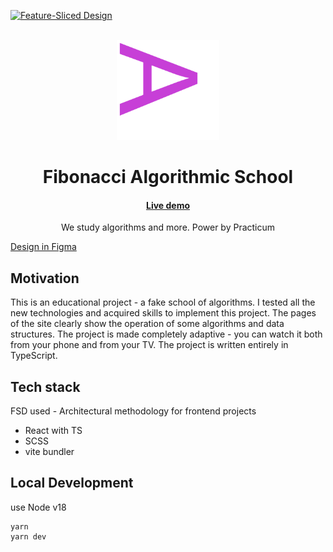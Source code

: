 [![Feature-Sliced Design][shields-fsd-white]](https://feature-sliced.design/)

[shields-fsd-white]:
  https://img.shields.io/badge/Feature--Sliced-Design?style=for-the-badge&labelColor=262224&color=F2F2F2&logoWidth=10&logo=data:image/png;base64,iVBORw0KGgoAAAANSUhEUgAAABQAAAAaCAYAAAC3g3x9AAAACXBIWXMAAALFAAACxQGJ1n/vAAAAAXNSR0IArs4c6QAAAARnQU1BAACxjwv8YQUAAAA/SURBVHgB7dKxCgAgCIThs/d/51JoNQIdDrxvqMXlR4FmFs92KDIX/wI7JSdDN+eHtkxIycnQvMNW8hN/crsDc5QgGX9NvT0AAAAASUVORK5CYII=

<br />
<div align="center">
  <a href="https://gvozdenkov.github.io/algososh/">
    <img src="README_static/logo.svg" alt="Fibonacci Algorithmic School logo" height="160">
  </a>
  <h1>Fibonacci Algorithmic School</h1>

  <h4><a href="https://gvozdenkov.github.io/algososh/">Live demo</a></h4>

  <p align="center">We study algorithms and more. Power by Practicum</p>

</div>

[Design in Figma](https://www.figma.com/file/RIkypcTQN5d37g7RRTFid0/Algososh_external_link?node-id=0%3A1)

## Motivation

This is an educational project - a fake school of algorithms. I tested all the new technologies and
acquired skills to implement this project. The pages of the site clearly show the operation of some
algorithms and data structures. The project is made completely adaptive - you can watch it both from
your phone and from your TV. The project is written entirely in TypeScript.

## Tech stack

FSD used - Architectural methodology for frontend projects

- React with TS
- SCSS
- vite bundler

## Local Development

use Node v18

```
yarn
yarn dev
```
